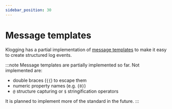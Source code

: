 ```yaml
---
sidebar_position: 30
---
```


# Message templates

Klogging has a partial implementation of [message templates](https://messagetemplates.org/) to make it easy
to create structured log events.

:::note
Message templates are partially implemented so far. Not implemented are:

- double braces (`{{`) to escape them
- numeric property names (e.g. `{0}`)
- `@` structure capturing or `$` stringification operators

It is planned to implement more of the standard in the future.
:::
